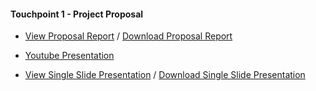 
#### Touchpoint 1 - Project Proposal  

- [View Proposal Report](https://drive.google.com/file/d/1uZQzgR8jUEV8WweWRK-nB6PXnOTiGFTq/view?usp=sharing) / [Download Proposal Report](https://github.com/Matthewa1999/Group11_CS4641/raw/main/Resources/ProjectProposal.pdf)

- [Youtube Presentation](https://www.youtube.com/watch?v=RopPKB7D7qI)  

- [View Single Slide Presentation](https://drive.google.com/file/d/17fHZPUO1quHMPFOvDn-JaZQeB6V6OEae/view?usp=sharing) / [Download Single Slide Presentation](https://github.com/Matthewa1999/Group11_CS4641/raw/main/Resources/Group%2011_Presentation_Slide.pdf)  
